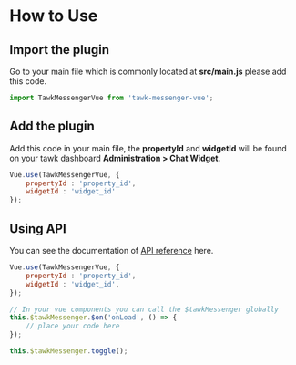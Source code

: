 # How to Use

## Import the plugin
Go to your main file which is commonly located at **src/main.js** please add this code.

```js
import TawkMessengerVue from 'tawk-messenger-vue';
```

## Add the plugin
Add this code in your main file, the **propertyId** and **widgetId** will be found on your tawk dashboard **Administration > Chat Widget**.

```js
Vue.use(TawkMessengerVue, {
    propertyId : 'property_id',
    widgetId : 'widget_id'
});
```

## Using API
You can see the documentation of [API reference](api-reference.md) here.

```js
Vue.use(TawkMessengerVue, {
    propertyId : 'property_id',
    widgetId : 'widget_id',
});

// In your vue components you can call the $tawkMessenger globally
this.$tawkMessenger.$on('onLoad', () => {
    // place your code here
});

this.$tawkMessenger.toggle();
```

